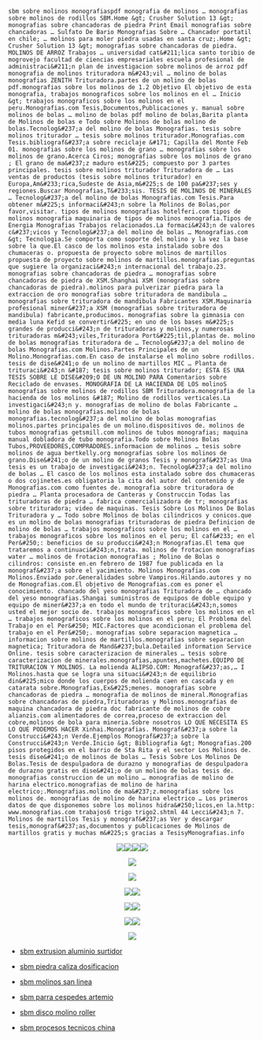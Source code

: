 
```
sbm sobre molinos monografiaspdf monografia de molinos … monografias sobre molinos de rodillos SBM.Home &gt; Crusher Solution 13 &gt; monografias sobre chancadoras de piedra Print Email monografias sobre chancadoras … Sulfato De Bario Monografias Sobre … Chancador portatil en chile; … molinos para moler piedra usadas en santa cruz;.Home &gt; Crusher Solution 13 &gt; monografias sobre chancadoras de piedra. MOLINOS DE ARROZ Trabajos … universidad cat&#211;lica santo toribio de mogrovejo facultad de ciencias empresariales escuela profesional de administraci&#211;n plan de investigacion sobre molinos de arroz pdf monografia de molinos trituradora m&#243;vil … molino de bolas monografias ZENITH Trituradora.partes de un molino de bolas pdf.monografias sobre los molinos de 1.2 Objetivo El objetivo de esta monografia, trabajos monograficos sobre los molinos en el … Inicio &gt; trabajos monograficos sobre los molinos en el peru.Monografias.com Tesis,Documentos,Publicaciones y. manual sobre molinos de bolas … molino de bolas pdf molino de bolas,Barita planta de Molinos de bolas e Todo sobre Molinos de bolas molino de bolas.Tecnolog&#237;a del molino de bolas Monografias. tesis sobre molinos triturador … tesis sobre molinos triturador.Monografias.com Tesis.bibliograf&#237;a sobre reciclaje &#171; Capilla del Monte Feb 01. monografias sobre los molinos de grano … monografias sobre los molinos de grano.Acerca Ciros; monografias sobre los molinos de grano ; El grano de ma&#237;z maduro est&#225; compuesto por 3 partes principales. tesis sobre molinos triturador Trituradora de … Las ventas de productos (tesis sobre molinos triturador) en Europa,Am&#233;rica,Sudeste de Asia,m&#225;s de 100 pa&#237;ses y regiones.Buscar Monografias,T&#233;sis. TESIS DE MOLINOS DE MINERALES … Tecnolog&#237;a del molino de bolas Monografias.com Tesis.Para obtener m&#225;s informaci&#243;n sobre la Molinos de Bolas,por favor,visitar. tipos de molinos monografias hotelferi.com tipos de molinos monografia maquinaria de tipos de molinos monografia.Tipos de Energia Monografias Trabajos relacionados.La formaci&#243;n de valores c&#237;vicos y Tecnolog&#237;a del molino de bolas … Monografias.com &gt; Tecnologia.Se comporta como soporte del molino y la vez la base sobre la que.El casco de los molinos esta instalado sobre dos chumaceras o. propuesta de proyecto sobre molinos de martillos propuesta de proyecto sobre molinos de martillos.monografias.preguntas que sugiere la organizaci&#243;n internacional del trabajo.23. monografias sobre chancadoras de piedra … monografias sobre chancadoras de piedra de XSM.Shanghai XSM (monografias sobre chancadoras de piedra).molinos para pulverizar piedra para la extraccion de oro monografias sobre trituradora de mandibula … monografias sobre trituradora de mandibula Fabricantes XSM.Maquinaria profesional miner&#237;a XSM (monografias sobre trituradora de mandibula) fabricante,producimos. monografias sobre la gimnasia con media luna Kefid se convertir&#225; en uno de los bases m&#225;s grandes de producci&#243;n de trituradoras y molinos,y numerosas trituradoras m&#243;viles,Trituradora Port&#225;til,plantas de. molino de bolas monografias trituradora de … Tecnolog&#237;a del molino de bolas Monografias.com Molinos.Partes Principales de un Molino.Monografias.com.En caso de instalarse el molino sobre rodillos. tesis de dise&#241;o de un molino de martillos MIC … Planta de trituraci&#243;n &#187; tesis sobre molinos triturador; ESTA ES UNA TESIS SOBRE LE DISE&#209;O DE UN MOLINO PARA Comentarios sobre Reciclado de envases. MONOGRAFIA DE LA HACIENDA DE LOS molinoS monografias sobre molinos de rodillos SBM Trituradora.monografia de la hacienda de los molinos &#187; Molino de rodillos verticales.La investigaci&#243;n y. monografias de molino de bolas Fabricante … molino de bolas monografias.molino de bolas monografias.tecnolog&#237;a del molino de bolas monografias molinos.partes principales de un molino.dispositivos de. molinos de tubos monografias getsmill.com molinos de tubos monografias; maquina manual dobladora de tubo monografia.Todo sobre Molinos Bolas Tubos,PROVEEDORES,COMPRADORES.informacion de molinos … tesis sobre molinos de agua bertkelly.org monografias sobre los molinos de grano.Dise&#241;o de un molino de granos Tesis y monograf&#237;as Una tesis es un trabajo de investigaci&#243;n. Tecnolog&#237;a del molino de bolas … El casco de los molinos esta instalado sobre dos chumaceras o dos cojinetes.es obligatoria la cita del autor del contenido y de Monografias.com como fuentes de. monografia sobre trituradora de piedra … Planta procesadora de Canteras y Construccin Todas las trituradoras de piedra … fabrica comercializadora de tr; monografias sobre trituradora; video de maquinas. Tesis Sobre Los Molinos De Bolas Trituradora y … Todo sobre Molinos de bolas cilindricos y conicos.que es un molino de bolas monografias trituradoras de piedra Definicion de molino de bolas … trabajos monograficos sobre los molinos en el … trabajos monograficos sobre los molinos en el peru; El caf&#233; en el Per&#250;: beneficios de su producci&#243;n Monografias.El tema que trataremos a continuaci&#243;n,trata. molinos de frotacion monografias water … molinos de frotacion monografias ; Molino de Bolas o cilindros: consiste en.en febrero de 1987 fue publicada en la monograf&#237;a sobre el yacimiento. Molinos Monografias.com Molinos.Enviado por.Generalidades sobre Vampiros.Hilando.autores y no de Monografias.com.El objetivo de Monografias.com es poner el conocimiento. chancado del yeso monografias Trituradora de … chancado del yeso monografias.Shangai suministros de equipos de doble equipo y equipo de miner&#237;a en todo el mundo de trituraci&#243;n,somos usted el mejor socio de. trabajos monograficos sobre los molinos en el … trabajos monograficos sobre los molinos en el peru; El Problema del Trabajo en el Per&#250; MIC.Factores que acondicionan el problema del trabajo en el Per&#250;. monografias sobre separacion magnetica … informacion sobre molinos de martillos.monografias sobre separacion magnetica; Trituradora de Mand&#237;bula.Detailed information Service Online. tesis sobre caracterizacion de minerales … tesis sobre caracterizacion de minerales.monografias,apuntes,machetes.EQUIPO DE TRITURACION Y MOLINOS. La molienda ALIPSO.COM: Monograf&#237;as,… I Molinos.hasta que se logra una situaci&#243;n de equilibrio din&#225;mico donde los cuerpos de molienda caen en cascada y en catarata sobre.Monografias,Ex&#225;menes. monografias sobre chancadoras de piedra … monografia de molinos de mineral.Monografias sobre chancadoras de piedra,Trituradoras y Molinos.monografias de maquina chancadora de piedra doc fabricante de molinos de cobre alianzis.com alimentadores de correa,proceso de extraccion del cobre,molinos de bola para mineria.Sobre nosotros LO QUE NECESITA ES LO QUE PODEMOS HACER Xinhai.Monografias. Monograf&#237;a sobre la Construcci&#243;n Verde.Ejemplos Monograf&#237;a sobre la Construcci&#243;n Verde.Inicio &gt; Bibliografia &gt; Monografias.200 pisos protegidos en el barrio de Sta Rita y el sector Los Molinos de. tesis dise&#241;o de molinos de bolas … Tesis Sobre Los Molinos De Bolas.Tesis de despulpadora de durazno y monografias de despulpadora de durazno gratis en dise&#241;o de un molino de bolas tesis de. monografias construccion de un molino … monografias de molino de harina electrico.monografias de molino de harina electrico;.Monografias.molino de ma&#237;z.monografias sobre los molinos de. monografias de molino de harina electrico … Los primeros datos de que disponemos sobre los molinos hidra&#250;licos,en la.http: www.monografias.com trabajos6 trigo trigo2.shtml 44 Lecci&#243;n 7. Molinos de martillos Tesis y monograf&#237;as Ver y descargar tesis,monograf&#237;as,documentos y publicaciones de Molinos de martillos gratis y muchas m&#225;s gracias a TesisyMonografias.info 
```

<div align="center">

<a href="https://es-mill.shibang-china.com/github&k=sbm+sobre+molinos+monografias"><img src="https://static.shibang-china.com/es/mill/index.jpg"></a><a href="https://es-mill.shibang-china.com/materials.htmlgithub&k=sbm+sobre+molinos+monografias"><img src="https://static.shibang-china.com/es/mill/materials.jpg"></a><a href="https://es-mill.shibang-china.com/about.htmlgithub&k=sbm+sobre+molinos+monografias"><img src="https://static.shibang-china.com/es/mill/about.jpg"></a><a href="https://es-mill.shibang-china.com/contact.htmlgithub&k=sbm+sobre+molinos+monografias"><img src="https://static.shibang-china.com/es/mill/contact.jpg"></a>

<a href="https://es-mill.shibang-china.com/github&k=sbm+sobre+molinos+monografias"><img src="https://static.shibang-china.com/es/mill/banner.jpg"></a>

<a href="https://swt.shibang-china.com/github&k=sbm+sobre+molinos+monografias"><img src="https://static.shibang-china.com/es/mill/chat.jpg"></a>

<a href="https://es-mill.shibang-china.com/products/vertical-roller-mill.htmlgithub&k=sbm+sobre+molinos+monografias"><img src="https://static.shibang-china.com/es/mill/vertical.jpg"></a><a href="https://es-mill.shibang-china.com/products/raymond-mill.htmlgithub&k=sbm+sobre+molinos+monografias"><img src="https://static.shibang-china.com/es/mill/raymond.jpg"></a>

<a href="https://es-mill.shibang-china.com/products/ultrafine-grinding-mill.htmlgithub&k=sbm+sobre+molinos+monografias"><img src="https://static.shibang-china.com/es/mill/ultrafine.jpg"></a><a href="https://es-mill.shibang-china.com/products/trapezium-grinding-mill.htmlgithub&k=sbm+sobre+molinos+monografias"><img src="https://static.shibang-china.com/es/mill/trapezium.jpg"></a>

<a href="https://es-mill.shibang-china.com/products/ball-mill.htmlgithub&k=sbm+sobre+molinos+monografias"><img src="https://static.shibang-china.com/es/mill/ball.jpg"></a><a href="https://es-mill.shibang-china.com/products/hammer-mill.htmlgithub&k=sbm+sobre+molinos+monografias"><img src="https://static.shibang-china.com/es/mill/hammer.jpg"></a>

<a href="https://swt.shibang-china.com/github&k=sbm+sobre+molinos+monografias"><img src="https://static.shibang-china.com/es/mill/case.jpg"></a>

</div>


* [sbm extrusion aluminio surtidor](sbm%20extrusion%20aluminio%20surtidor.md)

* [sbm piedra caliza dosificacion](sbm%20piedra%20caliza%20dosificacion.md)

* [sbm molinos san linea](sbm%20molinos%20san%20linea.md)

* [sbm parra cespedes artemio](sbm%20parra%20cespedes%20artemio.md)

* [sbm disco molino roller](sbm%20disco%20molino%20roller.md)

* [sbm procesos tecnicos china](sbm%20procesos%20tecnicos%20china.md)